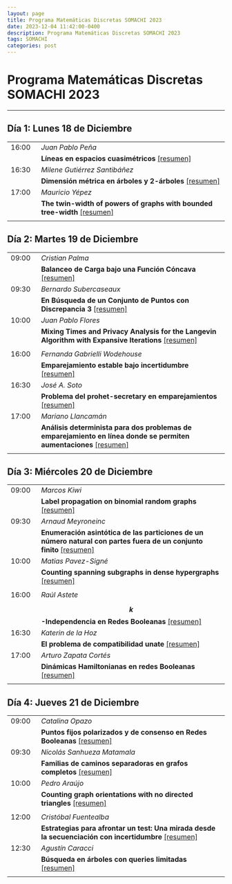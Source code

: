 ```yaml
---
layout: page
title: Programa Matemáticas Discretas SOMACHI 2023
date: 2023-12-04 11:42:00-0400
description: Programa Matemáticas Discretas SOMACHI 2023
tags: SOMACHI
categories: post
---
```


# Programa Matemáticas Discretas SOMACHI 2023

---

## Día 1:  Lunes 18 de Diciembre

| | |
|:-:|:- |
| 16:00&nbsp;&nbsp; | *Juan Pablo Peña* |
| | **Líneas en espacios cuasimétricos** [[resumen]](https://amerino.cl/assets/pdf/somachi23/pena.pdf) |
| 16:30&nbsp;&nbsp; | *Milene Gutiérrez Santibáñez* |
| | **Dimensión métrica en árboles y 2-árboles** [[resumen]](https://amerino.cl/assets/pdf/somachi23/gutierrez.pdf) |
| 17:00&nbsp;&nbsp; | *Mauricio Yépez* |
| | **The twin-width of powers of graphs with bounded tree-width** [[resumen]](https://amerino.cl/assets/pdf/somachi23/yepez.pdf) |
| | |

## Día 2:  Martes 19 de Diciembre

| | |
|:-:|:- |
| 09:00&nbsp;&nbsp; | *Cristian Palma* |
| | **Balanceo de Carga bajo una Función Cóncava** [[resumen]](https://amerino.cl/assets/pdf/somachi23/palma.pdf) |
| 09:30&nbsp;&nbsp; | *Bernardo Subercaseaux* |
| | **En Búsqueda de un Conjunto de Puntos con Discrepancia 3** [[resumen]](https://amerino.cl/assets/pdf/somachi23/subercaseaux.pdf)  |
| 10:00&nbsp;&nbsp; | *Juan Pablo Flores* |
| | **Mixing Times and Privacy Analysis for the Langevin Algorithm with Expansive Iterations** [[resumen]](https://amerino.cl/assets/pdf/somachi23/flores.pdf)  |
| | |
| 16:00&nbsp;&nbsp; | *Fernanda Gabrielli Wodehouse* |
| | **Emparejamiento estable bajo incertidumbre** [[resumen]](https://amerino.cl/assets/pdf/somachi23/gabrielli.pdf) |
| 16:30&nbsp;&nbsp; | *José A. Soto* |
| | **Problema del prohet-secretary en emparejamientos** [[resumen]](https://amerino.cl/assets/pdf/somachi23/soto.pdf)  |
| 17:00&nbsp;&nbsp; | *Mariano Llancamán* |
| | **Análisis determinista para dos problemas de emparejamiento en línea donde se permiten aumentaciones** [[resumen]](https://amerino.cl/assets/pdf/somachi23/llancaman.pdf)  |
| | |

## Día 3:  Miércoles 20 de Diciembre

| | |
|:-:|:- |
| 09:00&nbsp;&nbsp; | *Marcos Kiwi* |
| | **Label propagation on binomial random graphs** [[resumen]](https://amerino.cl/assets/pdf/somachi23/kiwi.pdf)  |
| 09:30&nbsp;&nbsp; | *Arnaud Meyroneinc* |
| | **Enumeración asintótica de las particiones de un número natural con partes fuera de un conjunto finito** [[resumen]](https://amerino.cl/assets/pdf/somachi23/meyroneinc.pdf)  |
| 10:00&nbsp;&nbsp; | *Matias Pavez-Signé* |
| | **Counting spanning subgraphs in dense hypergraphs** [[resumen]](https://amerino.cl/assets/pdf/somachi23/pavez.pdf)  |
| | |
| 16:00&nbsp;&nbsp; | *Raúl Astete* |
| | **$$k$$-Independencia en Redes Booleanas** [[resumen]](https://amerino.cl/assets/pdf/somachi23/astete.pdf)  |
| 16:30&nbsp;&nbsp; | *Katerin de la Hoz* |
| | **El problema de compatibilidad unate** [[resumen]](https://amerino.cl/assets/pdf/somachi23/hoz.pdf)  |
| 17:00&nbsp;&nbsp; | *Arturo Zapata Cortés* |
| | **Dinámicas Hamiltonianas en redes Booleanas** [[resumen]](https://amerino.cl/assets/pdf/somachi23/zapata.pdf)  |
| | |

## Día 4: Jueves 21 de Diciembre

| | |
|:-:|:- |
| 09:00&nbsp;&nbsp; | *Catalina Opazo* |
| | **Puntos fijos polarizados y de consenso en Redes Booleanas** [[resumen]](https://amerino.cl/assets/pdf/somachi23/opazo.pdf)  |
| 09:30&nbsp;&nbsp; | *Nicolás Sanhueza Matamala* |
| | **Familias de caminos separadoras en grafos completos** [[resumen]](https://amerino.cl/assets/pdf/somachi23/sanhueza.pdf)  |
| 10:00&nbsp;&nbsp; | *Pedro Araújo* |
| | **Counting graph orientations with no directed triangles** [[resumen]](https://amerino.cl/assets/pdf/somachi23/araujo.pdf)  |
| | |
| 12:00&nbsp;&nbsp; | *Cristóbal Fuentealba* |
| | **Estrategias para afrontar un test: Una mirada desde la secuenciación con incertidumbre** [[resumen]](https://amerino.cl/assets/pdf/somachi23/fuentealba.pdf)  |
| 12:30&nbsp;&nbsp; | *Agustín Caracci* |
| | **Búsqueda en árboles con queries limitadas** [[resumen]](https://amerino.cl/assets/pdf/somachi23/caracci.pdf)  |
| | |